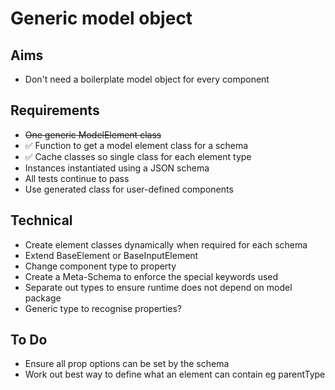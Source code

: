 Generic model object
====================

Aims
----

- Don't need a boilerplate model object for every component

Requirements
------------

- ~~One generic ModelElement class~~
- ✅ Function to get a model element class for a schema
- ✅ Cache classes so single class for each element type
- Instances instantiated using a JSON schema
- All tests continue to pass
- Use generated class for user-defined components

Technical
---------

- Create element classes dynamically when required for each schema
- Extend BaseElement or BaseInputElement
- Change component type to property
- Create a Meta-Schema to enforce the special keywords used
- Separate out types to ensure runtime does not depend on model package
- Generic type to recognise properties?

To Do
-----

- Ensure all prop options can be set by the schema
- Work out best way to define what an element can contain eg parentType

